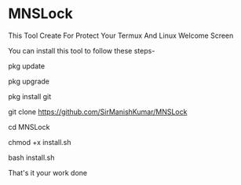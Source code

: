 # MNSLock
This Tool Create For Protect Your Termux And Linux Welcome Screen

You can install this tool to follow these steps-

pkg update

pkg upgrade

pkg install git

git clone https://github.com/SirManishKumar/MNSLock

cd MNSLock

chmod +x install.sh

bash install.sh

That's it your work done
